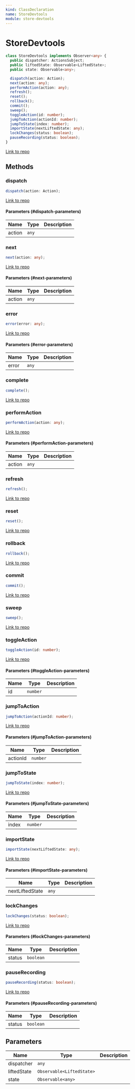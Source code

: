 ```yaml
---
kind: ClassDeclaration
name: StoreDevtools
module: store-devtools
---
```


# StoreDevtools

```ts
class StoreDevtools implements Observer<any> {
  public dispatcher: ActionsSubject;
  public liftedState: Observable<LiftedState>;
  public state: Observable<any>;

  dispatch(action: Action);
  next(action: any);
  performAction(action: any);
  refresh();
  reset();
  rollback();
  commit();
  sweep();
  toggleAction(id: number);
  jumpToAction(actionId: number);
  jumpToState(index: number);
  importState(nextLiftedState: any);
  lockChanges(status: boolean);
  pauseRecording(status: boolean);
}
```

[Link to repo](https://github.com/ngrx/platform/blob/master/modules/store-devtools/src/devtools.ts#L33-L186)

## Methods

### dispatch

```ts
dispatch(action: Action);
```

[Link to repo](https://github.com/ngrx/platform/blob/master/modules/store-devtools/src/devtools.ts#L127-L129)

#### Parameters (#dispatch-parameters)

| Name   | Type  | Description |
| ------ | ----- | ----------- |
| action | `any` |             |

### next

```ts
next(action: any);
```

[Link to repo](https://github.com/ngrx/platform/blob/master/modules/store-devtools/src/devtools.ts#L131-L133)

#### Parameters (#next-parameters)

| Name   | Type  | Description |
| ------ | ----- | ----------- |
| action | `any` |             |

### error

```ts
error(error: any);
```

[Link to repo](https://github.com/ngrx/platform/blob/master/modules/store-devtools/src/devtools.ts#L135-L135)

#### Parameters (#error-parameters)

| Name  | Type  | Description |
| ----- | ----- | ----------- |
| error | `any` |             |

### complete

```ts
complete();
```

[Link to repo](https://github.com/ngrx/platform/blob/master/modules/store-devtools/src/devtools.ts#L137-L137)

### performAction

```ts
performAction(action: any);
```

[Link to repo](https://github.com/ngrx/platform/blob/master/modules/store-devtools/src/devtools.ts#L139-L141)

#### Parameters (#performAction-parameters)

| Name   | Type  | Description |
| ------ | ----- | ----------- |
| action | `any` |             |

### refresh

```ts
refresh();
```

[Link to repo](https://github.com/ngrx/platform/blob/master/modules/store-devtools/src/devtools.ts#L143-L145)

### reset

```ts
reset();
```

[Link to repo](https://github.com/ngrx/platform/blob/master/modules/store-devtools/src/devtools.ts#L147-L149)

### rollback

```ts
rollback();
```

[Link to repo](https://github.com/ngrx/platform/blob/master/modules/store-devtools/src/devtools.ts#L151-L153)

### commit

```ts
commit();
```

[Link to repo](https://github.com/ngrx/platform/blob/master/modules/store-devtools/src/devtools.ts#L155-L157)

### sweep

```ts
sweep();
```

[Link to repo](https://github.com/ngrx/platform/blob/master/modules/store-devtools/src/devtools.ts#L159-L161)

### toggleAction

```ts
toggleAction(id: number);
```

[Link to repo](https://github.com/ngrx/platform/blob/master/modules/store-devtools/src/devtools.ts#L163-L165)

#### Parameters (#toggleAction-parameters)

| Name | Type     | Description |
| ---- | -------- | ----------- |
| id   | `number` |             |

### jumpToAction

```ts
jumpToAction(actionId: number);
```

[Link to repo](https://github.com/ngrx/platform/blob/master/modules/store-devtools/src/devtools.ts#L167-L169)

#### Parameters (#jumpToAction-parameters)

| Name     | Type     | Description |
| -------- | -------- | ----------- |
| actionId | `number` |             |

### jumpToState

```ts
jumpToState(index: number);
```

[Link to repo](https://github.com/ngrx/platform/blob/master/modules/store-devtools/src/devtools.ts#L171-L173)

#### Parameters (#jumpToState-parameters)

| Name  | Type     | Description |
| ----- | -------- | ----------- |
| index | `number` |             |

### importState

```ts
importState(nextLiftedState: any);
```

[Link to repo](https://github.com/ngrx/platform/blob/master/modules/store-devtools/src/devtools.ts#L175-L177)

#### Parameters (#importState-parameters)

| Name            | Type  | Description |
| --------------- | ----- | ----------- |
| nextLiftedState | `any` |             |

### lockChanges

```ts
lockChanges(status: boolean);
```

[Link to repo](https://github.com/ngrx/platform/blob/master/modules/store-devtools/src/devtools.ts#L179-L181)

#### Parameters (#lockChanges-parameters)

| Name   | Type      | Description |
| ------ | --------- | ----------- |
| status | `boolean` |             |

### pauseRecording

```ts
pauseRecording(status: boolean);
```

[Link to repo](https://github.com/ngrx/platform/blob/master/modules/store-devtools/src/devtools.ts#L183-L185)

#### Parameters (#pauseRecording-parameters)

| Name   | Type      | Description |
| ------ | --------- | ----------- |
| status | `boolean` |             |

## Parameters

| Name        | Type                      | Description |
| ----------- | ------------------------- | ----------- |
| dispatcher  | `any`                     |             |
| liftedState | `Observable<LiftedState>` |             |
| state       | `Observable<any>`         |             |
